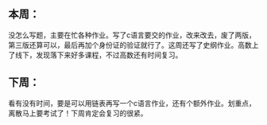 ## 本周：
没怎么写题，主要在忙各种作业。写了c语言要交的作业，改来改去，废了两版，第三版还算可以，最后再加个身份证的验证就行了。这周还写了史纲作业。高数上了线下，发现落下来好多课程，不过高数还有时间复习。
## 下周：
看有没有时间，要是可以用链表再写一个c语言作业，还有个额外作业。划重点，离散马上要考试了！下周肯定会复习的很紧。

